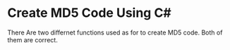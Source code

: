 # Create MD5 Code Using C#

There Are two differnet functions used as for to create MD5 code. Both of them are correct.
